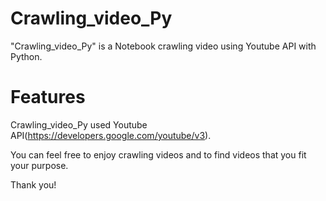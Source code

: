 # Crawling_video_Py
 
"Crawling_video_Py" is a Notebook crawling video using Youtube API with Python.
  
# Features
 
Crawling_video_Py used Youtube API(https://developers.google.com/youtube/v3).
 
You can feel free to enjoy crawling videos and to find videos that you fit your purpose.
 
Thank you!
